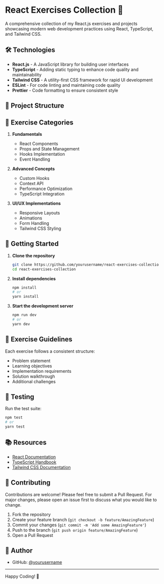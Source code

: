 # React Exercises Collection 🚀

A comprehensive collection of my React.js exercises and projects showcasing modern web development practices using React, TypeScript, and Tailwind CSS.

## 🛠 Technologies

- **React.js** - A JavaScript library for building user interfaces
- **TypeScript** - Adding static typing to enhance code quality and maintainability
- **Tailwind CSS** - A utility-first CSS framework for rapid UI development
- **ESLint** - For code linting and maintaining code quality
- **Prettier** - Code formatting to ensure consistent style

## 📁 Project Structure

## 🎯 Exercise Categories

1. **Fundamentals**

   - React Components
   - Props and State Management
   - Hooks Implementation
   - Event Handling

2. **Advanced Concepts**

   - Custom Hooks
   - Context API
   - Performance Optimization
   - TypeScript Integration

3. **UI/UX Implementations**
   - Responsive Layouts
   - Animations
   - Form Handling
   - Tailwind CSS Styling

## 🚀 Getting Started

1. **Clone the repository**

   ```bash
   git clone https://github.com/yourusername/react-exercises-collection.git
   cd react-exercises-collection
   ```

2. **Install dependencies**

   ```bash
   npm install
   # or
   yarn install
   ```

3. **Start the development server**
   ```bash
   npm run dev
   # or
   yarn dev
   ```

## 📝 Exercise Guidelines

Each exercise follows a consistent structure:

- Problem statement
- Learning objectives
- Implementation requirements
- Solution walkthrough
- Additional challenges

## 🧪 Testing

Run the test suite:

```bash
npm test
# or
yarn test
```

## 📚 Resources

- [React Documentation](https://react.dev)
- [TypeScript Handbook](https://www.typescriptlang.org/docs/)
- [Tailwind CSS Documentation](https://tailwindcss.com/docs)

## 🤝 Contributing

Contributions are welcome! Please feel free to submit a Pull Request. For major changes, please open an issue first to discuss what you would like to change.

1. Fork the repository
2. Create your feature branch (`git checkout -b feature/AmazingFeature`)
3. Commit your changes (`git commit -m 'Add some AmazingFeature'`)
4. Push to the branch (`git push origin feature/AmazingFeature`)
5. Open a Pull Request

## 👤 Author

- GitHub: [@yourusername](https://github.com/mulbahoplanojames)

---

Happy Coding! 🎉
